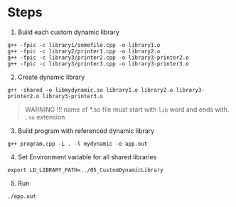 # Steps

1. Build each custom dynamic library

```Shell
g++ -fpic -c library1/somefile.cpp -o library1.o
g++ -fpic -c library2/printer1.cpp -o library2.o
g++ -fpic -c library3/printer2.cpp -o library3-printer2.o
g++ -fpic -c library3/printer3.cpp -o library3-printer3.o
```

2. Create dynamic library

```Shell
g++ -shared -o libmydynamic.so library1.o library2.o library3-printer2.o library3-printer3.o
```

> WARNING !!! name of *.so file must start with `lib` word and ends with. `.so` extension


3. Build program with referenced dynamic library

```Shell
g++ program.cpp -L . -l mydynamic -o app.out
```

4. Set Environment variable for all shared libraries

```Shell
export LD_LIBRARY_PATH=../05_CustomDynamicLibrary
```

5. Run

```Shell
./app.out
```